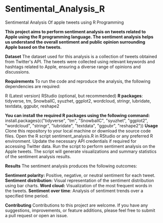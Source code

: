 # Sentimental_Analysis_R
Sentimental Analysis Of apple tweets using R Programming

**This project aims to perform sentiment analysis on tweets related to Apple using the R programming language. 
The sentiment analysis helps us understand the overall sentiment and public opinion surrounding Apple based on the tweets.**

**Dataset**
The dataset used for this analysis is a collection of tweets obtained from Twitter's API. 
The tweets were collected using relevant keywords and hashtags related to Apple, ensuring a diverse range of opinions and discussions.

**Requirements**
To run the code and reproduce the analysis, the following dependencies are required:

R (Latest version)
RStudio (optional, but recommended)
**R packages**: tidyverse, tm, SnowballC, syuzhet, ggplot2, wordcloud, stringr, lubridate, textdata, ggpubr, reshape2

**You can install the required R packages using the following command:**
install.packages(c("tidyverse", "tm", "SnowballC", "syuzhet", "ggplot2", "wordcloud", "stringr", "lubridate", "textdata", "ggpubr", "reshape2"))
**Usage**
Clone this repository to your local machine or download the source code files.
Open the R script sentiment_analysis.R in RStudio or any preferred R environment.
Update the necessary API credentials if required for accessing Twitter data.
Run the script to perform sentiment analysis on the Apple tweets.
The script will generate visualizations and summary statistics of the sentiment analysis results.

**Results**
The sentiment analysis produces the following outcomes:

**Sentiment polarity:** Positive, negative, or neutral sentiment for each tweet.
**Sentiment distribution:** Visual representation of the sentiment distribution using bar charts.
**Word cloud:** Visualization of the most frequent words in the tweets.
**Sentiment over time**: Analysis of sentiment trends over a specified time period.

**Contributing**
Contributions to this project are welcome. If you have any suggestions, improvements, or feature additions, 
please feel free to submit a pull request or open an issue.
